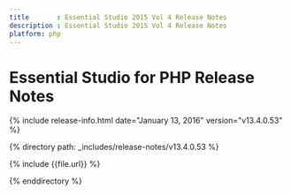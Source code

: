 ```yaml
---
title       : Essential Studio 2015 Vol 4 Release Notes
description : Essential Studio 2015 Vol 4 Release Notes
platform: php
---
```


# Essential Studio for PHP Release Notes

{% include release-info.html date="January 13, 2016" version="v13.4.0.53" %} 

{% directory path: _includes/release-notes/v13.4.0.53 %}

{% include {{file.url}} %}

{% enddirectory %}